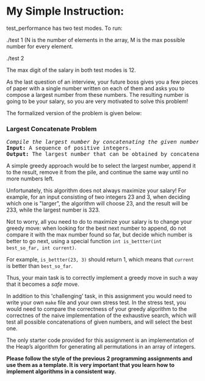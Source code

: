 # My Simple Instruction:

test_performance has two test modes.
To run:

./test 1 <N> <M>  (N is the number of elements in the array, M is the max possible number for every element.

./test 2 <type the array of integers one by one with a blank space between the numbers>

The max digit of the salary in both test modes is 12.


As the last
question of an interview, your future boss gives you a few pieces of paper
with a single number written on each of them and asks you to compose
a largest number from these numbers. The resulting number is going to
be your salary, so you are very motivated to solve this problem!


The formalized version of the problem is given below:
<h3>Largest Concatenate Problem</h3>
<pre><em>Compile the largest number by concatenating the given numbers.</em>
<strong>Input:</strong> A sequence of positive integers.
<strong>Output:</strong> The largest number that can be obtained by concatenating the given integers in some order.
</pre>

A simple greedy approach would be to select the largest number, append it to the result, remove it from the pile, and continue the same way until no more numbers left.

Unfortunately, this algorithm does not always maximize your salary!
For example, for an input consisting of two integers 23 and 3, when deciding which one is "larger", the algorithm will choose 23, and the result will be 233, while the largest number is 323.

Not to worry, all you need to do to maximize your salary is to change your greedy move: when looking for the best next number to append, do not compare it with the max number found so far, but decide which number is better to go next, using a special function <code>int is_bettter(int best_so_far, int current)</code>.

For example, <code>is_bettter(23, 3)</code> should return 1, which means that <code>current</code> is better than <code>best_so_far</code>.

Thus, your main task is to correctly implement a greedy move in such a way that it becomes a <em>safe</em> move.

In addition to this 'challenging' task, in this assignment you would need to write your own <code>make</code> file and your own stress test. In the stress test, you would need to compare the correctness of your greedy algorithm to the correctnes of the naive implementation of the exhaustive search, which will test all possible concatenations of given numbers, and will select the best one.

The only starter code provided for this assignment is an implementation of the Heap’s algorithm for generating all permutations in an array of integers.

<strong>Please follow the style of the previous 2 programming assignments and use them as a template. It is very important that you learn how to implement algorithms in a consistent way.</strong>




